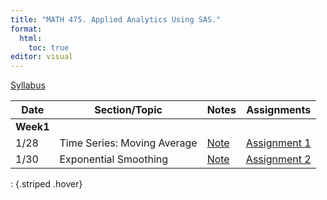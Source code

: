 ```yaml
---
title: "MATH 475. Applied Analytics Using SAS."
format: 
  html:
    toc: true
editor: visual
---
```





[Syllabus](syllabus.html)

| Date | Section/Topic | Notes | Assignments |
|----------------|----------------|--------------------------|----------------|
| **Week1** |  |  |  |
| 1/28 | Time Series: Moving Average       | [Note](slides/1_time_series_smoothing_ma.pdf)   | [Assignment 1](assignments/assignment1.html) |
| 1/30 | Exponential Smoothing |[Note](slides/2_time_series_smoothing_exponential.pdf)  | [Assignment 2](assignments/assignment2.html) |
: {.striped .hover}



